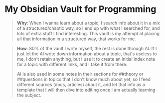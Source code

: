 
# My Obsidian Vault for Programming

> **Why**:
> When I wanna learn about a topic, I search info about it in a mix of a structured/chaotic way, so I end up with what I searched for, and lots of extra stuff I find interesting. This vault is my attempt at placing all that information in a structured way, that works for me.

> **How**:
> 80% of the vault I write myself, the rest is done through AI. If I just let the AI write down information about a topic, that's useless to me, I don't retain anything, but I use it to create an initial index note for a topic with different links, and I take it from there.
>
> AI is also used in some notes in their sections for ##theory or ##questions in topics that I don't know much about yet, so I feed different sources (docs, articles) about it, and let that info as a template that I will then dive into editing once I am actually learning the subject.
